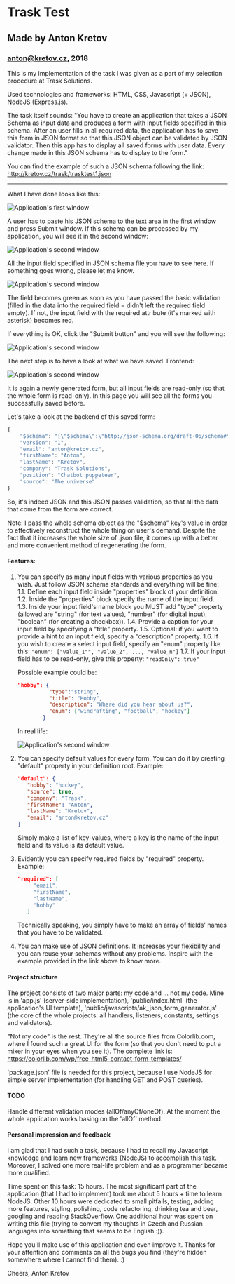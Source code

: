 # Trask Test
## Made by Anton Kretov
### anton@kretov.cz, 2018

This is my implementation of the task I was given as a part of
my selection procedure at Trask Solutions.

Used technologies and frameworks: HTML, CSS, Javascript (+ JSON), NodeJS (Express.js).

The task itself sounds:
"You have to create an application that takes a JSON Schema as
input data and produces a form with input fields specified in 
this schema. After an user fills in all required data, the 
application has to save this form in JSON format so that this
JSON object can be validated by JSON validator. Then this app
has to display all saved forms with user data. Every change made
in this JSON schema has to display to the form."

You can find the example of such a JSON schema following the link:
http://kretov.cz/trask/trasktest1.json

------------------

What I have done looks like this:

![Application's first window](http://kretov.cz/trask/img/ak_tt_first_window.png)

A user has to paste his JSON schema to the text area in the first
window and press Submit window. If this schema can be processed by my application,
you will see it in the second window:

![Application's second window](http://kretov.cz/trask/img/ak_tt_second_window.png)

All the input field specified in JSON schema file you have to see here. If something
goes wrong, please let me know.

![Application's second window](http://kretov.cz/trask/img/ak_tt_second_window_filled.png)

The field becomes green as soon as you have passed the basic validation (filled in
the data into the required field = didn't left the required field empty). If not,
the input field with the required attribute (it's marked with asterisk) becomes
red.

If everything is OK, click the "Submit button" and you will see the following:

![Application's second window](http://kretov.cz/trask/img/ak_tt_second_window_success.png)

The next step is to have a look at what we have saved. Frontend:

![Application's second window](http://kretov.cz/trask/img/ak_tt_third_window.png)

It is again a newly generated form, but all input fields are read-only (so that 
the whole form is read-only). In this page you will see all the forms you
successfully saved before.

Let's take a look at the backend of this saved form:

```javascript
{
    "$schema": "{\"$schema\":\"http://json-schema.org/draft-06/schema#\",\"id\":\"https://traskweb.azurewebsites.net/trasktest1.json\",\"type\":\"object\",\"title\":\"Trask Test 1 Schema\",\"additionalProperties\":true,\"allOf\":[{\"$ref\":\"#/definitions/TraskTest1\"}],\"properties\":{\"version\":{\"type\":\"string\",\"description\":\"Schema version that this trask test 1 requires.\"}},\"required\":[\"version\"],\"definitions\":{\"TraskTest1\":{\"additionalProperties\":true,\"type\":\"object\",\"description\":\"Schema for a trask test 1\",\"properties\":{\"email\":{\"type\":\"string\",\"title\":\"Email address\",\"description\":\"Your email adress\"},\"firstName\":{\"type\":\"string\",\"title\":\"First name\",\"description\":\"Your first name\"},\"lastName\":{\"type\":\"string\",\"title\":\"Last name\",\"description\":\"Your last name\"},\"company\":{\"type\":\"string\",\"title\":\"Company\",\"description\":\"Which company are you from?\"},\"position\":{\"type\":\"string\",\"title\":\"Work position\",\"description\":\"What position do you work?\"},\"source\":{\"type\":\"string\",\"title\":\"Source\",\"description\":\"Where did you hear about us?\"}},\"required\":[\"email\",\"firstName\",\"lastName\",\"company\",\"source\"]}}}",
    "version": "1",
    "email": "anton@kretov.cz",
    "firstName": "Anton",
    "lastName": "Kretov",
    "company": "Trask Solutions",
    "position": "Chatbot puppeteer",
    "source": "The universe"
}
``` 

So, it's indeed JSON and this JSON passes validation, so that all the data that
come from the form are correct.

Note: I pass the whole schema object as the "$schema" key's value in order to
effectively reconstruct the whole thing on user's demand. Despite the fact that
it increases the whole size of .json file, it comes up with a better and more convenient
method of regenerating the form.

#### Features:
1. You can specify as many input fields with various properties as you wish. Just follow JSON schema standards
and everything will be fine:<br>
    1.1. Define each input field inside "properties" block of your definition.<br>
    1.2. Inside the "properties" block specify the name of the input field.<br>
    1.3. Inside your input field's name block you MUST add "type" property (allowed are
    "string" (for text values), "number" (for digital input), "boolean" (for creating
    a checkbox)).
    1.4. Provide a caption for your input field by specifying a "title" property.
    1.5. Optional: if you want to provide a hint to an input field, specify a "description"
    property.
    1.6. If you wish to create a select input field, specify an "enum" property
    like this: ```"enum": ["value_1"", "value_2", ..., "value_n"]``` 
    1.7. If your input field has to be read-only, give this property:
    ```"readOnly": true"``` 
    
    Possible example could be:
    ```json
    "hobby": {
              "type":"string",
              "title": "Hobby",
              "description": "Where did you hear about us?",
              "enum": ["windrafting", "football", "hockey"]
            }
     ```
     
     In real life:
     
     ![Application's second window](http://kretov.cz/trask/img/ak_tt_select_example.png)

2. You can specify default values for every form. You can do it by creating "default"
property in your definition root. Example:
    ```json
    "default": {
       "hobby": "hockey", 
       "source": true, 
       "company": "Trask", 
       "firstName": "Anton", 
       "lastName": "Kretov", 
       "email": "anton@kretov.cz"
    }
    ```
    Simply make a list of key-values, where a key is the name of the input field and
    its value is its default value.
    
3. Evidently you can specify required fields by "required" property. Example:
    ```json
    "required": [
         "email",
         "firstName",
         "lastName",
         "hobby"
       ]
    ```
    Technically speaking, you simply have to make an array of fields' names that you
    have to be validated.
    
4. You can make use of JSON definitions. It increases your flexibility and you
can reuse your schemas without any problems. Inspire with the example provided in
the link above to know more.

#### Project structure

The project consists of two major parts: my code and ... not my code. Mine is in
'app.js' (server-side implementation), 'public/index.html' (the application's UI template),
'public/javascripts/ak_json_form_generator.js' (the core of the whole projects: all
handlers, listeners, constants, settings and validators).

"Not my code" is the rest. They're all the source files from Colorlib.com, where I
found such a great UI for the form (so that you don't need to put a mixer in your
eyes when you see it). The complete link is: https://colorlib.com/wp/free-html5-contact-form-templates/

'package.json' file is needed for this project, because I use NodeJS for simple
server implementation (for handling GET and POST queries).

#### TODO

Handle different validation modes (allOf/anyOf/oneOf). At the moment the whole
application works basing on the 'allOf' method.

#### Personal impression and feedback

I am glad that I had such a task, because I had to recall my Javascript knowledge
and learn new frameworks (NodeJS) to accomplish this task. Moreover, I solved one
more real-life problem and as a programmer became more qualified.

Time spent on this task: 15 hours. The most significant part of the application
(that I had to implement) took me about 5 hours + time to learn NodeJS. Other
10 hours were dedicated to small pitfalls, testing, adding more features, styling,
polishing, code refactoring, drinking tea and bear, googling and reading StackOverflow.
One additional hour was spent on writing this file (trying to convert my thoughts
in Czech and Russian languages into something that seems to be English :)).

Hope you'll make use of this application and even improve it. Thanks for your
attention and comments on all the bugs you find (they're hidden somewhere where I
cannot find them). :)

Cheers,
Anton Kretov 